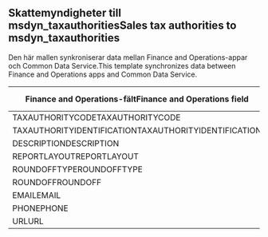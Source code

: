 ## <a name="sales-tax-authorities-to-msdyn_taxauthorities"></a><span data-ttu-id="e3aa2-101">Skattemyndigheter till msdyn_taxauthorities</span><span class="sxs-lookup"><span data-stu-id="e3aa2-101">Sales tax authorities to msdyn_taxauthorities</span></span>

<span data-ttu-id="e3aa2-102">Den här mallen synkroniserar data mellan Finance and Operations-appar och Common Data Service.</span><span class="sxs-lookup"><span data-stu-id="e3aa2-102">This template synchronizes data between Finance and Operations apps and Common Data Service.</span></span>

<span data-ttu-id="e3aa2-103">Finance and Operations-fält</span><span class="sxs-lookup"><span data-stu-id="e3aa2-103">Finance and Operations field</span></span> | <span data-ttu-id="e3aa2-104">Mappningstyp</span><span class="sxs-lookup"><span data-stu-id="e3aa2-104">Map type</span></span> | <span data-ttu-id="e3aa2-105">Övriga Dynamics 365-fält</span><span class="sxs-lookup"><span data-stu-id="e3aa2-105">Other Dynamics 365 field</span></span> | <span data-ttu-id="e3aa2-106">Standardvärde</span><span class="sxs-lookup"><span data-stu-id="e3aa2-106">Default value</span></span>
---|---|---|---
<span data-ttu-id="e3aa2-107">TAXAUTHORITYCODE</span><span class="sxs-lookup"><span data-stu-id="e3aa2-107">TAXAUTHORITYCODE</span></span> | = | <span data-ttu-id="e3aa2-108">msdyn_taxauthoritycode</span><span class="sxs-lookup"><span data-stu-id="e3aa2-108">msdyn_taxauthoritycode</span></span> | 
<span data-ttu-id="e3aa2-109">TAXAUTHORITYIDENTIFICATION</span><span class="sxs-lookup"><span data-stu-id="e3aa2-109">TAXAUTHORITYIDENTIFICATION</span></span> | = | <span data-ttu-id="e3aa2-110">msdyn_taxauthorityidentificator</span><span class="sxs-lookup"><span data-stu-id="e3aa2-110">msdyn_taxauthorityidentificator</span></span> | 
<span data-ttu-id="e3aa2-111">DESCRIPTION</span><span class="sxs-lookup"><span data-stu-id="e3aa2-111">DESCRIPTION</span></span> | = | <span data-ttu-id="e3aa2-112">msdyn_description</span><span class="sxs-lookup"><span data-stu-id="e3aa2-112">msdyn_description</span></span> | 
<span data-ttu-id="e3aa2-113">REPORTLAYOUT</span><span class="sxs-lookup"><span data-stu-id="e3aa2-113">REPORTLAYOUT</span></span> | >< | <span data-ttu-id="e3aa2-114">msdyn_taxreportlayout</span><span class="sxs-lookup"><span data-stu-id="e3aa2-114">msdyn_taxreportlayout</span></span> | 
<span data-ttu-id="e3aa2-115">ROUNDOFFTYPE</span><span class="sxs-lookup"><span data-stu-id="e3aa2-115">ROUNDOFFTYPE</span></span> | >< | <span data-ttu-id="e3aa2-116">msdyn_roundofftype</span><span class="sxs-lookup"><span data-stu-id="e3aa2-116">msdyn_roundofftype</span></span> | 
<span data-ttu-id="e3aa2-117">ROUNDOFF</span><span class="sxs-lookup"><span data-stu-id="e3aa2-117">ROUNDOFF</span></span> | = | <span data-ttu-id="e3aa2-118">msdyn_roundoff</span><span class="sxs-lookup"><span data-stu-id="e3aa2-118">msdyn_roundoff</span></span> | 
<span data-ttu-id="e3aa2-119">EMAIL</span><span class="sxs-lookup"><span data-stu-id="e3aa2-119">EMAIL</span></span> | = | <span data-ttu-id="e3aa2-120">msdyn_email</span><span class="sxs-lookup"><span data-stu-id="e3aa2-120">msdyn_email</span></span> | 
<span data-ttu-id="e3aa2-121">PHONE</span><span class="sxs-lookup"><span data-stu-id="e3aa2-121">PHONE</span></span> | = | <span data-ttu-id="e3aa2-122">msdyn_phone</span><span class="sxs-lookup"><span data-stu-id="e3aa2-122">msdyn_phone</span></span> | 
<span data-ttu-id="e3aa2-123">URL</span><span class="sxs-lookup"><span data-stu-id="e3aa2-123">URL</span></span> | = | <span data-ttu-id="e3aa2-124">msdyn_url</span><span class="sxs-lookup"><span data-stu-id="e3aa2-124">msdyn_url</span></span> | 
